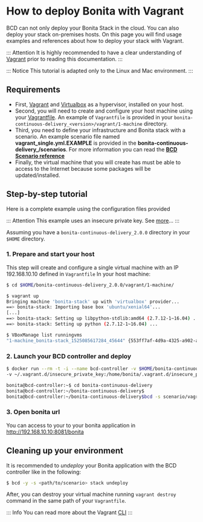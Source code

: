 # How to deploy Bonita with Vagrant

BCD can not only deploy your Bonita Stack in the cloud. You can also deploy your stack on-premises hosts. 
On this page you will find usage examples and references about how to deploy your stack with Vagrant.

::: Attention
It is highly recommended to have a clear understanding of [Vagrant](https://www.vagrantup.com/intro/index.html) prior to reading this documentation.
:::

::: Notice
This tutorial is adapted only to the Linux and Mac environment.
:::

## Requirements
* First, [Vagrant](https://www.vagrantup.com/downloads.html) and [Virtualbox](https://www.virtualbox.org/) as a hypervisor,
 installed on your host.
* Second, you will need to create and configure your host machine using your [Vagrantfile](https://www.vagrantup.com/docs/vagrantfile/).
An example of `Vagrantfile` is provided in your `bonita-continuous-delivery_<version>/vagrant/1-machine` directory.
* Third, you need to define your infrastructure and Bonita stack with a scenario. An example scenario file 
named **vagrant_single.yml.EXAMPLE** is provided in the **bonita-continuous-delivery_<version>/scenarios**. For more 
information you can read the **[BCD Scenario reference](scenarios.md)**
* Finally, the virtual machine that you will create has must be able to access to the Internet because some packages will be updated/installed.

## Step-by-step tutorial
Here is a complete example using the configuration files provided

::: Attention
This example uses an insecure private key. See [more](https://www.vagrantup.com/docs/vagrantfile/ssh_settings.html)... 
:::

Assuming you have a `bonita-continuous-delivery_2.0.0` directory in your `$HOME` directory.

### 1. Prepare and start your host
This step will create and configure a single virtual machine with an IP 192.168.10.10 defined in `Vagrantfile`
In your host machine:
```bash
$ cd $HOME/bonita-continuous-delivery_2.0.0/vagrant/1-machine/

$ vagrant up
Bringing machine 'bonita-stack' up with 'virtualbox' provider...
==> bonita-stack: Importing base box 'ubuntu/xenial64'...
[...]
==> bonita-stack: Setting up libpython-stdlib:amd64 (2.7.12-1~16.04) ...
==> bonita-stack: Setting up python (2.7.12-1~16.04) ...

$ VBoxManage list runningvms
"1-machine_bonita-stack_1525085617284_45644" {553ff7af-4d9a-4325-a902-ae17edce1e54}

```
### 2. Launch your BCD controller and deploy

```bash
$ docker run --rm -t -i --name bcd-controller -v $HOME/bonita-continuous-delivery_2.0.0/:/home/bonita/bonita-continuous-delivery 
-v ~/.vagrant.d/insecure_private_key:/home/bonita/.vagrant.d/insecure_private_key bonitasoft/bcd-controller /bin/bash

bonita@bcd-controller:~$ cd bonita-continuous-delivery
bonita@bcd-controller:~/bonita-continuous-delivery$
bonita@bcd-controller:~/bonita-continuous-delivery$bcd -s scenario/vagrant_single.yml stack deploy

```

### 3. Open bonita url
You can access to your to your bonita application in http://192.168.10.10:8081/bonita

## Cleaning up your environment

It is recommended to *undeploy* your Bonita application with the BCD controller like in the following:
```bash
$ bcd -y -s <path/to/scenario> stack undeploy
```
After, you can destroy your virtual machine running `vagrant destroy` command in the same path of your `Vagrantfile`.

::: Info
You can read more about the Vagrant [CLI](https://www.vagrantup.com/docs/cli/) 
:::
